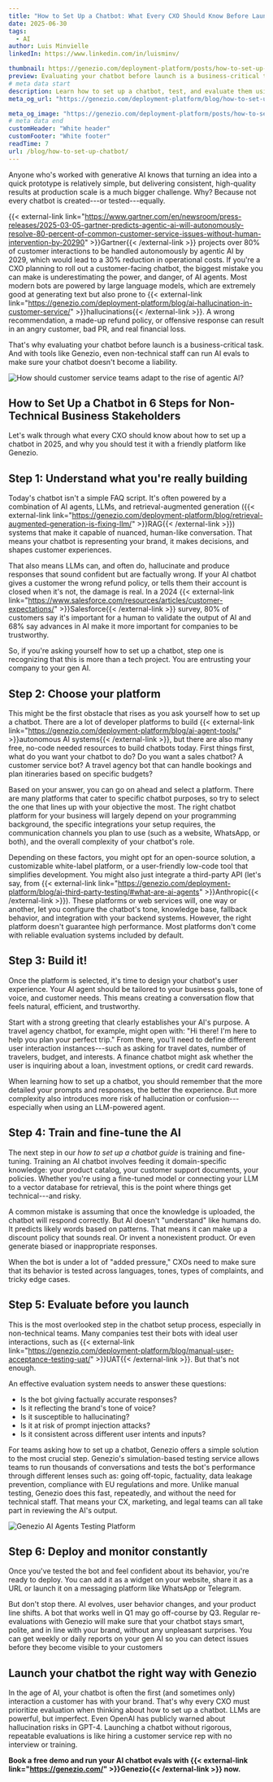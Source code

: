 ```yaml
---
title: "How to Set Up a Chatbot: What Every CXO Should Know Before Launching a Chatbot"
date: 2025-06-30
tags:
  - AI
author: Luis Minvielle
linkedIn: https://www.linkedin.com/in/luisminv/

thumbnail: https://genezio.com/deployment-platform/posts/how-to-set-up-a-chatbot.webp
preview: Evaluating your chatbot before launch is a business-critical task. And with tools like Genezio, even non-technical staff can run AI evals to make sure your chatbot doesn’t become a liability.
# meta data start
description: Learn how to set up a chatbot, test, and evaluate them using Genezio’s simulation evals for high-performance customer service.
meta_og_url: "https://genezio.com/deployment-platform/blog/how-to-set-up-chatbot/"

meta_og_image: "https://genezio.com/deployment-platform/posts/how-to-set-up-a-chatbot.webp"
# meta data end
customHeader: "White header"
customFooter: "White footer"
readTime: 7
url: /blog/how-to-set-up-chatbot/
---
```


Anyone who's worked with generative AI knows that turning an idea into a quick prototype is relatively simple, but delivering consistent, high-quality results at production scale is a much bigger challenge. Why? Because not every chatbot is created---or tested---equally.

{{< external-link link="https://www.gartner.com/en/newsroom/press-releases/2025-03-05-gartner-predicts-agentic-ai-will-autonomously-resolve-80-percent-of-common-customer-service-issues-without-human-intervention-by-20290" >}}Gartner{{< /external-link >}} projects over 80% of customer interactions to be handled autonomously by agentic AI by 2029, which would lead to a 30% reduction in operational costs. If you're a CXO planning to roll out a customer-facing chatbot, the biggest mistake you can make is underestimating the power, and danger, of AI agents. Most modern bots are powered by large language models, which are extremely good at generating text but also prone to {{< external-link link="https://genezio.com/deployment-platform/blog/ai-hallucination-in-customer-service/" >}}hallucinations{{< /external-link >}}. A wrong recommendation, a made-up refund policy, or offensive response can result in an angry customer, bad PR, and real financial loss.

That's why evaluating your chatbot before launch is a business-critical task. And with tools like Genezio, even non-technical staff can run AI evals to make sure your chatbot doesn't become a liability.

![How should customer service teams adapt to the rise of agentic Al?](https://genezio.com/deployment-platform/posts/adapt-to-the-rise-of-agentic-ai.webp)

## How to Set Up a Chatbot in 6 Steps for Non-Technical Business Stakeholders

Let's walk through what every CXO should know about how to set up a chatbot in 2025, and why you should test it with a friendly platform like Genezio.

## Step 1: Understand what you're really building

Today's chatbot isn't a simple FAQ script. It's often powered by a combination of AI agents, LLMs, and retrieval-augmented generation ({{< external-link link="https://genezio.com/deployment-platform/blog/retrieval-augmented-generation-is-fixing-llm/" >}}RAG{{< /external-link >}}) systems that make it capable of nuanced, human-like conversation. That means your chatbot is representing your brand, it makes decisions, and shapes customer experiences.

That also means LLMs can, and often do, hallucinate and produce responses that sound confident but are factually wrong. If your AI chatbot gives a customer the wrong refund policy, or tells them their account is closed when it's not, the damage is real. In a 2024 {{< external-link link="https://www.salesforce.com/resources/articles/customer-expectations/" >}}Salesforce{{< /external-link >}} survey, 80% of customers say it's important for a human to validate the output of AI and 68% say advances in AI make it more important for companies to be trustworthy.

So, if you're asking yourself how to set up a chatbot, step one is recognizing that this is more than a tech project. You are entrusting your company to your gen AI.

## Step 2: Choose your platform

This might be the first obstacle that rises as you ask yourself how to set up a chatbot. There are a lot of developer platforms to build {{< external-link link="https://genezio.com/deployment-platform/blog/ai-agent-tools/" >}}autonomous AI systems{{< /external-link >}}, but there are also many free, no-code needed resources to build chatbots today. First things first, what do you want your chatbot to do? Do you want a sales chatbot? A customer service bot? A travel agency bot that can handle bookings and plan itineraries based on specific budgets?

Based on your answer, you can go on ahead and select a platform. There are many platforms that cater to specific chatbot purposes, so try to select the one that lines up with your objective the most. The right chatbot platform for your business will largely depend on your programming background, the specific integrations your setup requires, the communication channels you plan to use (such as a website, WhatsApp, or both), and the overall complexity of your chatbot's role.

Depending on these factors, you might opt for an open-source solution, a customizable white-label platform, or a user-friendly low-code tool that simplifies development. You might also just integrate a third-party API (let's say, from {{< external-link link="https://genezio.com/deployment-platform/blog/ai-third-party-testing/#what-are-ai-agents" >}}Anthropic{{< /external-link >}}). These platforms or web services will, one way or another, let you configure the chatbot's tone, knowledge base, fallback behavior, and integration with your backend systems. However, the right platform doesn't guarantee high performance. Most platforms don't come with reliable evaluation systems included by default.

## Step 3: Build it!

Once the platform is selected, it's time to design your chatbot's user experience. Your AI agent should be tailored to your business goals, tone of voice, and customer needs. This means creating a conversation flow that feels natural, efficient, and trustworthy.

Start with a strong greeting that clearly establishes your AI's purpose. A travel agency chatbot, for example, might open with: "Hi there! I'm here to help you plan your perfect trip." From there, you'll need to define different user interaction instances---such as asking for travel dates, number of travelers, budget, and interests. A finance chatbot might ask whether the user is inquiring about a loan, investment options, or credit card rewards.

When learning how to set up a chatbot, you should remember that the more detailed your prompts and responses, the better the experience. But more complexity also introduces more risk of hallucination or confusion---especially when using an LLM-powered agent.

## Step 4: Train and fine-tune the AI

The next step in our *how to set up a chatbot guide* is training and fine-tuning. Training an AI chatbot involves feeding it domain-specific knowledge: your product catalog, your customer support documents, your policies. Whether you're using a fine-tuned model or connecting your LLM to a vector database for retrieval, this is the point where things get technical---and risky.

A common mistake is assuming that once the knowledge is uploaded, the chatbot will respond correctly. But AI doesn't "understand" like humans do. It predicts likely words based on patterns. That means it can make up a discount policy that sounds real. Or invent a nonexistent product. Or even generate biased or inappropriate responses.

When the bot is under a lot of "added pressure," CXOs need to make sure that its behavior is tested across languages, tones, types of complaints, and tricky edge cases.

## Step 5: Evaluate before you launch

This is the most overlooked step in the chatbot setup process, especially in non-technical teams. Many companies test their bots with ideal user interactions, such as {{< external-link link="https://genezio.com/deployment-platform/blog/manual-user-acceptance-testing-uat/" >}}UAT{{< /external-link >}}. But that's not enough.

An effective evaluation system needs to answer these questions:

- Is the bot giving factually accurate responses?
- Is it reflecting the brand's tone of voice?
- Is it susceptible to hallucinating?
- Is it at risk of prompt injection attacks?
- Is it consistent across different user intents and inputs?

For teams asking how to set up a chatbot, Genezio offers a simple solution to the most crucial step. Genezio's simulation-based testing service allows teams to run thousands of conversations and tests the bot's performance through different lenses such as: going off-topic, factuality, data leakage prevention, compliance with EU regulations and more. Unlike manual testing, Genezio does this fast, repeatedly, and without the need for technical staff. That means your CX, marketing, and legal teams can all take part in reviewing the AI's output.

![Genezio AI Agents Testing Platform](https://assets.polymet.ai/glamorous-emerald-618258)

## Step 6: Deploy and monitor constantly

Once you've tested the bot and feel confident about its behavior, you're ready to deploy. You can add it as a widget on your website, share it as a URL or launch it on a messaging platform like WhatsApp or Telegram.

But don't stop there. AI evolves, user behavior changes, and your product line shifts. A bot that works well in Q1 may go off-course by Q3. Regular re-evaluations with Genezio will make sure that your chatbot stays smart, polite, and in line with your brand, without any unpleasant surprises. You can get weekly or daily reports on your gen AI so you can detect issues before they become visible to your customers

## Launch your chatbot the right way with Genezio

In the age of AI, your chatbot is often the first (and sometimes only) interaction a customer has with your brand. That's why every CXO must prioritize evaluation when thinking about how to set up a chatbot. LLMs are powerful, but imperfect. Even OpenAI has publicly warned about hallucination risks in GPT-4. Launching a chatbot without rigorous, repeatable evaluations is like hiring a customer service rep with no interview or training.

**Book a free demo and run your AI chatbot evals with {{< external-link link="https://genezio.com/" >}}Genezio{{< /external-link >}} now.**
